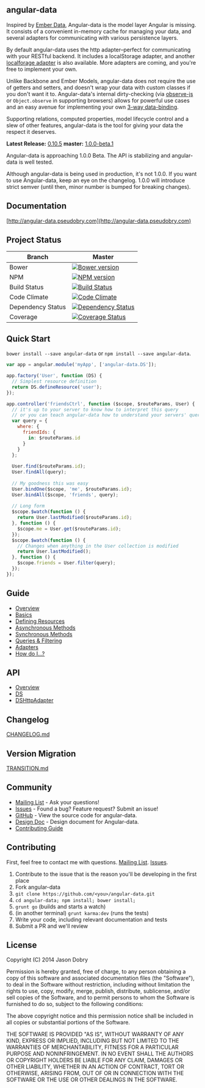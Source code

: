 ## angular-data

Inspired by [Ember Data](https://github.com/emberjs/data), Angular-data is the model layer Angular is missing. It consists of a convenient in-memory cache for managing your data, and several adapters for communicating with various persistence layers.

By default angular-data uses the http adapter–perfect for communicating with your RESTful backend. It includes a localStorage adapter, and another [localforage adapter](https://github.com/jmdobry/angular-data-localForage) is also available. More adapters are coming, and you're free to implement your own.

Unlike Backbone and Ember Models, angular-data does not require the use of getters and setters, and doesn't wrap your data with custom classes if you don't want it to. Angular-data's internal dirty-checking (via [observe-js](https://github.com/Polymer/observe-js) or `Object.observe` in supporting browsers) allows for powerful use cases and an easy avenue for implementing your own [3-way data-binding](https://www.firebase.com/blog/2013-10-04-firebase-angular-data-binding.html).

Supporting relations, computed properties, model lifecycle control and a slew of other features, angular-data is the tool for giving your data the respect it deserves.

__Latest Release:__ [0.10.5](http://angular-data.pseudobry.com/)
__master:__ [1.0.0-beta.1](http://angular-data-next.pseudobry.com/)

Angular-data is approaching 1.0.0 Beta. The API is stabilizing and angular-data is well tested.

Although angular-data is being used in production, it's not 1.0.0. If you want to use Angular-data, keep an eye on the changelog. 1.0.0 will introduce strict semver (until then, minor number is bumped for breaking changes).


## Documentation
[http://angular-data.pseudobry.com](http://angular-data.pseudobry.com)

## Project Status

| Branch | Master |
| ------ | ------ |
| Bower | [![Bower version](https://badge.fury.io/bo/angular-data.png)](http://badge.fury.io/bo/angular-data) |
| NPM | [![NPM version](https://badge.fury.io/js/angular-data.png)](http://badge.fury.io/js/angular-data) |
| Build Status | [![Build Status](https://travis-ci.org/jmdobry/angular-data.png?branch=master)](https://travis-ci.org/jmdobry/angular-data) |
| Code Climate | [![Code Climate](https://codeclimate.com/github/jmdobry/angular-data.png)](https://codeclimate.com/github/jmdobry/angular-data) |
| Dependency Status | [![Dependency Status](https://gemnasium.com/jmdobry/angular-data.png)](https://gemnasium.com/jmdobry/angular-data) |
| Coverage | [![Coverage Status](https://coveralls.io/repos/jmdobry/angular-data/badge.png?branch=master)](https://coveralls.io/r/jmdobry/angular-data?branch=master) |

## Quick Start
`bower install --save angular-data` or `npm install --save angular-data`.

```js
var app = angular.module('myApp', ['angular-data.DS']);
```

```js
app.factory('User', function (DS) {
  // Simplest resource definition
  return DS.defineResource('user');
});
```

```js
app.controller('friendsCtrl', function ($scope, $routeParams, User) {
  // it's up to your server to know how to interpret this query
  // or you can teach angular-data how to understand your servers' query language
  var query = {
    where: {
      friendIds: {
        in: $routeParams.id
      }
    }
  };
  
  User.find($routeParams.id);
  User.findAll(query);
  
  // My goodness this was easy
  User.bindOne($scope, 'me', $routeParams.id);
  User.bindAll($scope, 'friends', query);
  
  // Long form
  $scope.$watch(function () {
    return User.lastModified($routeParams.id);
  }, function () {
    $scope.me = User.get($routeParams.id);
  });
  $scope.$watch(function () {
    // Changes when anything in the User collection is modified
    return User.lastModified();
  }, function () {
    $scope.friends = User.filter(query);
  });
});
```

## Guide
- [Overview](/documentation/guide/angular-data/index)
- [Basics](/documentation/guide/angular-data/overview)
- [Defining Resources](/documentation/guide/angular-data-resource/basic)
- [Asynchronous Methods](/documentation/guide/angular-data/asynchronous)
- [Synchronous Methods](/documentation/guide/angular-data/synchronous)
- [Queries & Filtering](/documentation/guide/angular-data/queries)
- [Adapters](/documentation/guide/angular-data/adapters)
- [How do I...?](/documentation/guide/angular-data/how)

## API
- [Overview](/documentation/api/angular-data/angular-data)
- [DS](/documentation/api/angular-data/DS)
- [DSHttpAdapter](/documentation/api/angular-data/DSHttpAdapter)

## Changelog
[CHANGELOG.md](https://github.com/jmdobry/angular-data/blob/master/CHANGELOG.md)

## Version Migration
[TRANSITION.md](https://github.com/jmdobry/angular-data/blob/master/TRANSITION.md)

## Community
- [Mailing List](https://groups.google.com/forum/?fromgroups#!forum/angular-data) - Ask your questions!
- [Issues](https://github.com/jmdobry/angular-data/issues) - Found a bug? Feature request? Submit an issue!
- [GitHub](https://github.com/jmdobry/angular-data) - View the source code for angular-data.
- [Design Doc](https://docs.google.com/document/d/1o069KLuBH4jpwm1FCLZFwKMgM73Xi8_1JyjhSxVpidM/edit?usp=sharing) - Design document for Angular-data.
- [Contributing Guide](#Contributing)

## Contributing

First, feel free to contact me with questions. [Mailing List](https://groups.google.com/forum/?fromgroups#!forum/angular-data). [Issues](https://github.com/jmdobry/angular-data/issues).

1. Contribute to the issue that is the reason you'll be developing in the first place
1. Fork angular-data
1. `git clone https://github.com/<you>/angular-data.git`
1. `cd angular-data; npm install; bower install;`
1. `grunt go` (builds and starts a watch)
1. (in another terminal) `grunt karma:dev` (runs the tests)
1. Write your code, including relevant documentation and tests
1. Submit a PR and we'll review

## License

Copyright (C) 2014 Jason Dobry

Permission is hereby granted, free of charge, to any person obtaining a copy of
this software and associated documentation files (the "Software"), to deal in
the Software without restriction, including without limitation the rights to
use, copy, modify, merge, publish, distribute, sublicense, and/or sell copies
of the Software, and to permit persons to whom the Software is furnished to do
so, subject to the following conditions:

The above copyright notice and this permission notice shall be included in all
copies or substantial portions of the Software.

THE SOFTWARE IS PROVIDED "AS IS", WITHOUT WARRANTY OF ANY KIND, EXPRESS OR
IMPLIED, INCLUDING BUT NOT LIMITED TO THE WARRANTIES OF MERCHANTABILITY, FITNESS
FOR A PARTICULAR PURPOSE AND NONINFRINGEMENT. IN NO EVENT SHALL THE AUTHORS OR
COPYRIGHT HOLDERS BE LIABLE FOR ANY CLAIM, DAMAGES OR OTHER LIABILITY, WHETHER
IN AN ACTION OF CONTRACT, TORT OR OTHERWISE, ARISING FROM, OUT OF OR IN
CONNECTION WITH THE SOFTWARE OR THE USE OR OTHER DEALINGS IN THE SOFTWARE.
